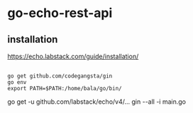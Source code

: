 # go-echo-rest-api

## installation
https://echo.labstack.com/guide/installation/

##

```
go get github.com/codegangsta/gin
go env
export PATH=$PATH:/home/bala/go/bin/

```
go get -u github.com/labstack/echo/v4/...
gin --all -i main.go
```
